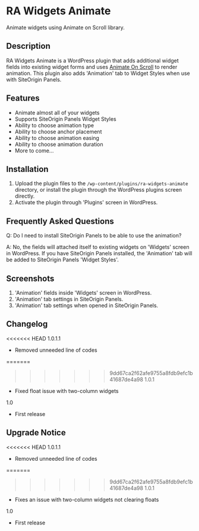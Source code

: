 # RA Widgets Animate

Animate widgets using Animate on Scroll library.

## Description

RA Widgets Animate is a WordPress plugin that adds additional widget fields into existing widget forms and uses [Animate On Scroll](https://michalsnik.github.io/aos/) to render animation. This plugin also adds 'Animation' tab to Widget Styles when use with SiteOrigin Panels.

## Features

* Animate almost all of your widgets
* Supports SiteOrigin Panels Widget Styles
* Ability to choose animation type
* Ability to choose anchor placement
* Ability to choose animation easing
* Ability to choose animation duration
* More to come...

## Installation

1. Upload the plugin files to the `/wp-content/plugins/ra-widgets-animate` directory, or install the plugin through the WordPress plugins screen directly.
2. Activate the plugin through 'Plugins' screen in WordPress.

## Frequently Asked Questions

Q: Do I need to install SiteOrigin Panels to be able to use the animation?

A: No, the fields will attached itself to existing widgets on 'Widgets' screen in WordPress. If you have SiteOrigin Panels installed, the 'Animation' tab will be added to SiteOrigin Panels 'Widget Styles'.

## Screenshots

1. 'Animation' fields inside 'Widgets' screen in WordPress.
2. 'Animation' tab settings in SiteOrigin Panels.
3. 'Animation' tab settings when opened in SiteOrigin Panels.

## Changelog
<<<<<<< HEAD
1.0.1.1
* Removed unneeded line of codes

=======
>>>>>>> 9dd67ca2f62afe9755a8fdb9efc1b41687de4a98
1.0.1
* Fixed float issue with two-column widgets

1.0
* First release

## Upgrade Notice
<<<<<<< HEAD
1.0.1.1
* Removed unneeded line of codes

=======
>>>>>>> 9dd67ca2f62afe9755a8fdb9efc1b41687de4a98
1.0.1
* Fixes an issue with two-column widgets not clearing floats

1.0
* First release